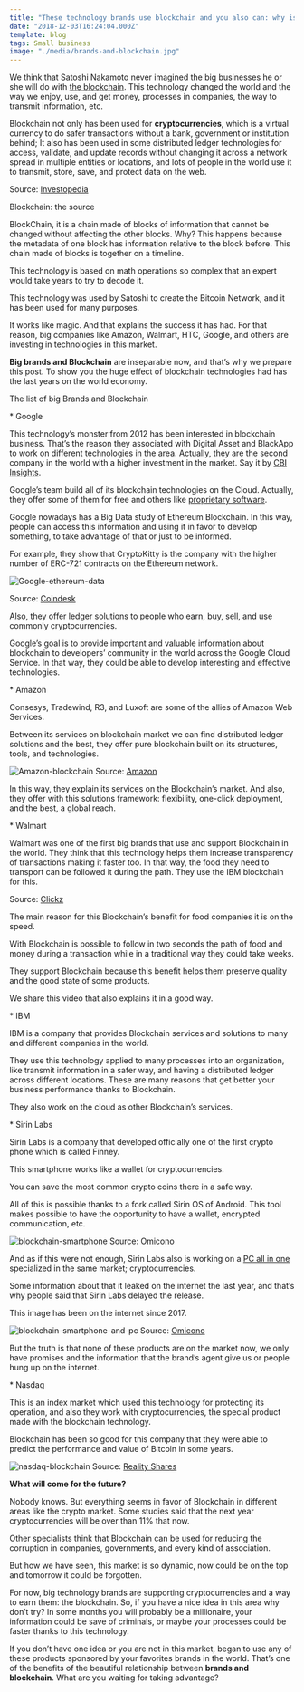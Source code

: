 ```yaml
---
title: "These technology brands use blockchain and you also can: why is it?"
date: "2018-12-03T16:24:04.000Z"
template: blog
tags: Small business
image: "./media/brands-and-blockchain.jpg"
---
```



We think that Satoshi Nakamoto never imagined the big businesses he or she will do with [the blockchain](https://en.wikipedia.org/wiki/Blockchain). This technology changed the world and the way we enjoy, use, and get money, processes in companies, the way to transmit information, etc. 

Blockchain not only has been used for **cryptocurrencies**, which is a virtual currency to do safer transactions without a bank, government or institution behind;  It also has been used in some distributed ledger technologies for access, validate, and update records without changing it across a network spread in multiple entities or locations, and lots of people in the world use it to transmit, store, save, and protect data on the web.

Source: [Investopedia](https://www.investopedia.com/terms/d/distributed-ledger-technology-dlt.asp)


<title-2>Blockchain: the source</title-2>

BlockChain, it is a chain made of blocks of information that cannot be changed without affecting the other blocks. Why? This happens because the metadata of one block has information relative to the block before. This chain made of blocks is together on a timeline.

This technology is based on math operations so complex that an expert would take years to try to decode it.

This technology was used by Satoshi to create the Bitcoin Network, and it has been used for many purposes.

It works like magic. And that explains the success it has had. For that reason, big companies like Amazon, Walmart, HTC, Google, and others are investing in technologies in this market. 

**Big brands and Blockchain** are inseparable now, and that’s why we prepare this post. To show you the huge effect of blockchain technologies had has the last years on the world economy.


<title-2>The list of big Brands and Blockchain</title2>

<title-3>* Google</title3>

This technology’s monster from 2012 has been interested in blockchain business. That’s the reason they associated with Digital Asset and BlackApp to work on different technologies in the area. Actually, they are the second company in the world with a higher investment in the market. Say it by [CBI Insights](https://www.cbinsights.com/research/report/blockchain-trends-opportunities/). 

Google’s team build all of its blockchain technologies on the Cloud. Actually, they offer some of them for free and others like [proprietary software](https://cobuildlab.com/blog/software-open-source-vs-proprietary-software/). 

Google nowadays has a Big Data study of Ethereum Blockchain. In this way, people can access this information and using it in favor to develop something, to take advantage of that or just to be informed. 

For example, they show that CryptoKitty is the company with the higher number of ERC-721 contracts on the Ethereum network. 


![Google-ethereum-data](./media/google-data-ethereum-image.png)

Source: [Coindesk](https://www.coindesk.com/google-now-provides-a-big-data-view-of-the-ethereum-blockchain)

Also, they offer ledger solutions to people who earn, buy, sell, and use commonly cryptocurrencies. 

Google’s goal is to provide important and valuable information about blockchain to developers’ community in the world across the Google Cloud Service. In that way, they could be able to develop interesting and effective technologies.

<title-3>* Amazon</title3>

Consesys, Tradewind, R3, and Luxoft are some of the allies of Amazon Web Services. 

Between its services on blockchain market we can find distributed ledger solutions and the best, they offer pure blockchain built on its structures, tools, and technologies. 

![Amazon-blockchain](./media/amazon-blockchain.png)
Source: [Amazon](https://aws.amazon.com/es/partners/blockchain/#)

In this way, they explain its services on the Blockchain’s market. And also, they offer with this solutions framework: flexibility, one-click deployment, and the best, a global reach. 

<title-3>* Walmart</title3>

Walmart was one of the first big brands that use and support Blockchain in the world. 
They think that this technology helps them increase transparency of transactions making it faster too. In that way, the food they need to transport can be followed it during the path. They use the IBM blockchain for this. 

Source: [Clickz](https://www.clickz.com/brands-blockchain/209093/)

The main reason for this Blockchain’s benefit for food companies it is on the speed. 

With Blockchain is possible to follow in two seconds the path of food and money during a transaction while in a traditional way they could take weeks. 

They support Blockchain because this benefit helps them preserve quality and the good state of some products. 

We share this video that also explains it in a good way.

<youtube-video id="SV0KXBxSoio"></youtube-video>

<title-3>* IBM</title3>

IBM is a company that provides Blockchain services and solutions to many and different companies in the world. 

They use this technology applied to many processes into an organization, like transmit information in a safer way, and having a distributed ledger across different locations. These are many reasons that get better your business performance thanks to Blockchain.  


They also work on the cloud as other Blockchain’s services.

<title-3>* Sirin Labs</title3>

Sirin Labs is a company that developed officially one of the first crypto phone which is called Finney. 

This smartphone works like a wallet for cryptocurrencies.

You can save the most common crypto coins there in a safe way. 

All of this is possible thanks to a fork called Sirin OS of Android. This tool makes possible to have the opportunity to have a wallet, encrypted communication, etc.

![blockchain-smartphone](./media/finney.jpg)
Source: [Omicono](https://omicrono.elespanol.com/2018/04/primer-telefono-con-blockchain/)

And as if this were not enough, Sirin Labs also is working on a [PC all in one](https://medium.com/@ViktorCrypto/smartphone-and-pc-on-blockchain-sirin-labs-5080ee371d3f) specialized in the same market; cryptocurrencies. 

Some information about that it leaked on the internet the last year, and that’s why people said that Sirin Labs delayed the release. 

This image has been on the internet since 2017. 

![blockchain-smartphone-and-pc](./media/finney-and-pc.jpg)
Source: [Omicono](https://omicrono.elespanol.com/2018/04/primer-telefono-con-blockchain/)

But the truth is that none of these products are on the market now, we only have promises and the information that the brand’s agent give us or people hung up on the internet.

<title-3>* Nasdaq</title3>

This is an index market which used this technology for protecting its operation, and also they work with cryptocurrencies, the special product made with the blockchain technology. 

Blockchain has been so good for this company that they were able to predict the performance and value of Bitcoin in some years.

![nasdaq-blockchain](./media/nasdaq-blockchain.jpg)
Source: [Reality Shares](https://twitter.com/realityshares?lang=en)    


**What will come for the future?** 


Nobody knows. But everything seems in favor of Blockchain in different areas like the crypto market. Some studies said that the next year cryptocurrencies will be over than 11% that now. 

Other specialists think that Blockchain can be used for reducing the corruption in companies, governments, and every kind of association. 

But how we have seen, this market is so dynamic, now could be on the top and tomorrow it could be forgotten.

For now, big technology brands are supporting cryptocurrencies and a way to earn them: the blockchain. So, if you have a nice idea in this area why don’t try? In some months you will probably be a millionaire, your information could be save of criminals, or maybe your processes could be faster thanks to this technology. 

If you don’t have one idea or you are not in this market, began to use any of these products sponsored by your favorites brands in the world. That’s one of the benefits of the beautiful relationship between **brands and blockchain**. What are you waiting for taking advantage?

